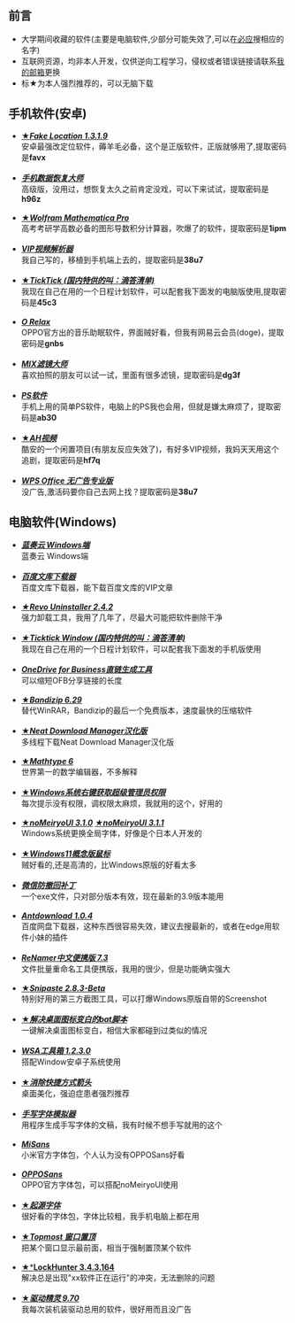 ## 前言
- 大学期间收藏的软件(主要是电脑软件,少部分可能失效了,可以在<a href="https://www.bing.com">必应</a>搜相应的名字)  
- 互联网资源，均非本人开发，仅供逆向工程学习，侵权或者错误链接请联系<a href="mailto:elem@duck.com">我的邮箱</a>更换  
- 标★为本人强烈推荐的，可以无脑下载

## 手机软件(安卓)
- <a href="https://fudan.lanzoub.com/iewWw0ozxh0f">★***Fake Location 1.3.1.9***</a>  
安卓最强改定位软件，薅羊毛必备，这个是正版软件，正版就够用了,提取密码是**favx**
<br><br>
- <a href="https://fudan.lanzoub.com/i8Yew086wsza"> ***手机数据恢复大师*** </a>  
高级版，没用过，想恢复太久之前肯定没戏，可以下来试试，提取密码是**h96z**
<br><br>
- <a href="https://fudan.lanzoub.com/ib3fZ0opunud">★***Wolfram Mathematica Pro*** </a>  
高考考研学高数必备的图形导数积分计算器，吹爆了的软件，提取密码是**1ipm**
<br><br>
- <a href="https://fudan.lanzoub.com/i8PTB04vqtof">***VIP视频解析器*** </a>  
我自己写的，移植到手机端上去的，提取密码是**38u7**
<br><br>
- <a href="https://yxssp.lanzoui.com/b646033/?%3E">★***TickTick (国内特供的叫：滴答清单)***</a>  
我现在自己在用的一个日程计划软件，可以配套我下面发的电脑版使用,提取密码是**45c3**
<br><br>
- <a href="https://fudan.lanzoub.com/ihNdE082vdgb">***O Relax***</a>  
OPPO官方出的音乐助眠软件，界面贼好看，但我有网易云会员(doge)，提取密码是**gnbs**
<br><br>
- <a href="https://fudan.lanzoub.com/iSQd7082uote">***MIX滤镜大师***</a>  
喜欢拍照的朋友可以试一试，里面有很多滤镜，提取密码是**dg3f**
<br><br>
- <a href="https://fudan.lanzoub.com/iYaMq082te3c">***PS软件***</a>  
手机上用的简单PS软件，电脑上的PS我也会用，但就是嫌太麻烦了，提取密码是**ab30**
<br><br>
- <a href="https://fudan.lanzoub.com/iqwEp081sfad">★***AH视频***</a>  
酷安的一个闲置项目(有朋友反应失效了)，有好多VIP视频，我妈天天用这个追剧，提取密码是**hf7q**
<br><br>
- <a href="https://fudan.lanzoub.com/i8PTB04vqtof">***WPS Office 无广告专业版***</a>  
没广告,激活码要你自己去网上找？提取密码是**38u7**

## 电脑软件(Windows)
- <a href="https://fudan.lanzoub.com/iYZuf086rn6b">***蓝奏云 Windows端***</a>  
蓝奏云 Windows端
<br><br>
- <a href="https://fudan.lanzoub.com/iYzZ10jc8f4j">***百度文库下载器***</a>  
百度文库下载器，能下载百度文库的VIP文章
<br><br>
- <a href="https://fudan.lanzoub.com/iwaiD0ozxs0b">***★Revo Uninstaller 2.4.2***</a>  
强力卸载工具，我用了几年了，尽最大可能把软件删除干净
<br><br>
- <a href="https://fudan.lanzoub.com/iwaiD0ozxs0b">***★Ticktick Window (国内特供的叫：滴答清单)***</a>  
我现在自己在用的一个日程计划软件，可以配套我下面发的手机版使用
<br><br>
- <a href="https://fudan.lanzoub.com/i7HFS086ykqf">***OneDrive for Business直链生成工具***</a>  
可以缩短OFB分享链接的长度
<br><br>
- <a href="https://fudan.lanzoub.com/inFbk0oz09wb">★***Bandizip 6.29***</a>  
替代WinRAR，Bandizip的最后一个免费版本，速度最快的压缩软件
<br><br>
- <a href="https://fudan.lanzoub.com/iq5p60oz0nad">★***Neat Download Manager汉化版***</a>  
多线程下载Neat Download Manager汉化版
<br><br>
- <a href="https://fudan.lanzoub.com/iwGe90oz11if">★***Mathtype 6***</a>  
世界第一的数学编辑器，不多解释
<br><br>
- <a href="https://fudan.lanzoub.com/iFnh30oz19ej">★***Windows系统右键获取超级管理员权限***</a>  
每次提示没有权限，调权限太麻烦，我就用的这个，好用的
<br><br>
- <a href="https://fudan.lanzoub.com/iNrAm0oz2f3a">★***noMeiryoUI 3.1.0***</a> 
<a href="https://fudan.lanzoub.com/i3pPt0ozzlij">***★noMeiryoUI 3.1.1***</a>  
Windows系统更换全局字体，好像是个日本人开发的
<br><br>
- <a href="https://fudan.lanzoub.com/i7qsS0oz2l4h">★***Windows11概念版鼠标***</a>  
贼好看的,还是高清的，比Windows原版的好看太多
<br><br>
- <a href="https://fudan.lanzoub.com/ielZX0oz2sza">***微信防撤回补丁***</a>  
一个exe文件，只对部分版本有效，现在最新的3.9版本能用
<br><br>
- <a href="https://fudan.lanzoub.com/iG4sK0oz39da">***Antdownload 1.0.4***</a>  
百度网盘下载器，这种东西很容易失效，建议去搜最新的，或者在edge用软件小妹的插件
<br><br>
- <a href="https://fudan.lanzoub.com/iFP7v0p029yb">***ReNamer中文便携版 7.3***</a>  
文件批量重命名工具便携版，我用的很少，但是功能确实强大
<br><br>
- <a href="https://fudan.lanzoub.com/iInPR0oz4ina">★***Snipaste 2.8.3-Beta***</a>  
特别好用的第三方截图工具，可以打爆Windows原版自带的Screenshot
<br><br>
- <a href="https://fudan.lanzoub.com/iaD2o0oz4ref">★***解决桌面图标变白的bat脚本***</a>  
一键解决桌面图标变白，相信大家都碰到过类似的情况
<br><br>
- <a href="https://fudan.lanzoub.com/i1Iu20oz5e3c">***WSA工具箱 1.2.3.0***</a>  
搭配Window安卓子系统使用
<br><br>
- <a href="https://fudan.lanzoub.com/isfVi0oz60pg">★***消除快捷方式箭头***</a>  
桌面美化，强迫症患者强烈推荐
<br><br>
- <a href="https://fudan.lanzoub.com/iBZVv0oz682b">***手写字体模拟器***</a>  
用程序生成手写字体的文稿，我有时候不想手写就用的这个
<br><br>
- <a href="https://fudan.lanzoub.com/iv9xC0oz6emh">***MiSans***</a>  
小米官方字体包，个人认为没有OPPOSans好看
<br><br>
- <a href="https://fudan.lanzoub.com/i3phi0oz6epa">***OPPOSans***</a>  
OPPO官方字体包，可以搭配noMeiryoUI使用
<br><br>
- <a href="https://fudan.lanzoub.com/iR9Vi0oz6esd">★***起源字体***</a>  
很好看的字体包，字体比较粗，我手机电脑上都在用
<br><br>
- <a href="https://fudan.lanzoub.com/iYkHS0oz6e8d">★***Topmost 窗口置顶***</a>   
把某个窗口显示最前面，相当于强制置顶某个软件
<br><br>
- <a href="https://fudan.lanzoub.com/ivQxl0ozhh2b">★***LockHunter 3.4.3.164**</a>  
解决总是出现"xx软件正在运行"的冲突，无法删除的问题
<br><br>
- <a href="https://fudan.lanzoub.com/irwy60ozhmwb">★***驱动精灵 9.70***</a>  
我每次装机装驱动总用的软件，很好用而且没广告

